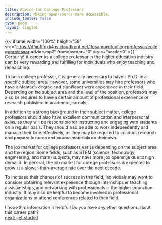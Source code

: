 ```yaml
---
title: Advice for College Professors
description: Making open-source more accessible.
include_footer: false
type: page
layout: single2
---
```


{{< iframe width="100%" height="58" src="https://dfgnflfqxk4ps.cloudfront.net/Rosamund/collegeprofessor/collegeprofessor advice.mp3" frameborder="0" style="border:0" >}}<br>
Certainly! A career as a college professor in the higher education industry can be very rewarding and fulfilling for individuals who enjoy teaching and researching.

To be a college professor, it is generally necessary to have a Ph.D. in a specific subject area. However, some universities may hire professors who have a Master's degree and significant work experience in their field. Depending on the subject area and the level of the position, professors may also be required to have a certain amount of professional experience or research published in academic journals.

In addition to a strong background in their subject matter, college professors should also have excellent communication and interpersonal skills, as they will be responsible for instructing and engaging with students on a regular basis. They should also be able to work independently and manage their time effectively, as they may be required to conduct research and prepare lectures and course materials on their own.

The job market for college professors varies depending on the subject area and the region. Some fields, such as STEM (science, technology, engineering, and math) subjects, may have more job openings due to high demand. In general, the job market for college professors is expected to grow at a slower-than-average rate over the next decade.

To increase their chances of success in this field, individuals may want to consider obtaining relevant experience through internships or teaching assistantships, and networking with professionals in the higher education industry. It may also be helpful to become involved in professional organizations or attend conferences related to their field.

I hope this information is helpful! Do you have any other questions about this career path?
<br>
<a href="https://workdojos.com/collegeprofessor/start">next: get started</a>
</p>